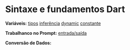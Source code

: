 # Sintaxe e fundamentos Dart
**Variáveis:**
  [tipos](https://github.com/heliokamakawa/flutter_course/blob/master/lib/modulo%2002%20-%20variaveis/01_tipos_variaveis.dart)
  [inferência](https://github.com/heliokamakawa/flutter_course/blob/master/lib/modulo%2002%20-%20variaveis/02_inferencia_de_tipo.dart)
  [dynamic](https://github.com/heliokamakawa/flutter_course/blob/master/lib/modulo%2002%20-%20variaveis/03_tipo_dinamico.dart)
  [constante](https://github.com/heliokamakawa/flutter_course/blob/master/lib/modulo%2002%20-%20variaveis/04_constantes.dart)

**Trabalhanco no Prompt:**
  [entrada/saída](https://github.com/heliokamakawa/flutter_course/blob/master/lib/modulo%2002%20-%20variaveis/05_entrada_de_dados.dart)

**Conversão de Dados:**
  [](https://github.com/heliokamakawa/flutter_course/blob/master/lib/modulo%2002%20-%20variaveis/06_convers%C3%A3o_de_dados.dart)
